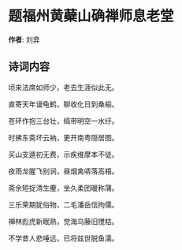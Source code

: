 # 题福州黄蘗山确禅师息老堂

**作者**: 刘弇

## 诗词内容

顷来法席如师少，老去生涯似此无。

直寄天年谩龟鹤，聊收化日到桑榆。

苍环作抱三台壮，缟带明空一水纡。

时拂东斋坏云衲，更开南粤隠居图。

买山支遁初无费，示疾维摩本不徒。

夜雨龙腥飞别涧，昼烟禽哢落高梧。

斋余短捉清生麈，坐久柔团暖称蒲。

三乐荣期犹俗物，二毛潘岳信拘儒。

禅林彪虎新眠熟，觉海乌藤旧搅枯。

不学昔人悲唾远，已将兹世脱鱼濡。

